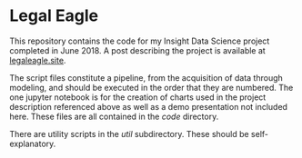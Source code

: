 # Legal Eagle
This repository contains the code for my Insight Data Science project completed in June 2018. A post describing the project is available at [legaleagle.site](http://www.legaleagle.site).

The script files constitute a pipeline, from the acquisition of data through modeling, and should be executed in the order that they are numbered. The one jupyter notebook is for the creation of charts used in the project description referenced above as well as a demo presentation not included here. These files are all contained in the *code* directory.

There are utility scripts in the *util* subdirectory. These should be self-explanatory.
